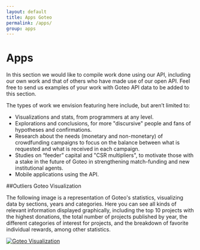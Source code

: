 ```yaml
---
layout: default
title: Apps Goteo
permalink: /apps/
group: apps
---
```

# Apps

In this section we would like to compile work done using our API, including our own work and that of others who have made use of our open API. Feel free to send us examples of your work with Goteo API data to be added to this section.

The types of work we envision featuring here include, but aren’t limited to:

* Visualizations and stats, from programmers at any level.
* Explorations and conclusions, for more "discursive" people and fans of hypotheses and confirmations.
* Research about the needs (monetary and non-monetary) of crowdfunding campaigns to focus on the balance between what is requested and what is received in each campaign.
* Studies on “feeder” capital and "CSR multipliers", to motivate those with a stake in the future of Goteo in strengthening match-funding and new institutional agents.
* Mobile applications using the API.

##Outliers Goteo Visualization

The following image is a representation of Goteo's statistics, visualizing data by sections, years and categories. Here you can see all kinds of relevant information displayed graphically, including the top 10 projects with the highest donations, the total number of projects published by year, the different categories of interest for projects, and the breakdown of favorite individual rewards, among other statistics.  

 [![Goteo Visualization](http://developers.goteo.org/assets/images/app1.png)](http://stats.goteo.org)



